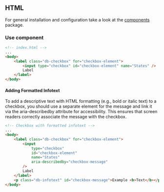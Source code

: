## HTML

For general installation and configuration take a look at the [components](https://www.npmjs.com/package/@db-ux/core-components) package.

### Use component

```html index.html
<!-- index.html -->
...
<body>
	<label class="db-checkbox" for="checkbox-element">
		<input type="checkbox" id="checkbox-element" name="States" />
		Label
	</label>
</body>
```

#### Adding Formatted Infotext

To add a descriptive text with HTML formatting (e.g., bold or italic text) to a checkbox, you should use a separate element for the message and link it via the aria-describedby attribute for accessibility. This ensures that screen readers correctly associate the message with the checkbox.

```html index.html
<!-- Checkbox with formatted infotext -->
...
<body>
	<label class="db-checkbox" for="checkbox-element">
		<input
			type="checkbox"
			id="checkbox-element"
			name="States"
			aria-describedby="checkbox-message"
		/>
		Label
	</label>
	<p class="db-infotext" id="checkbox-message">Example <b>Text</b></p>
</body>
```
